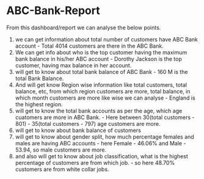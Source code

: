 # ABC-Bank-Report

From this dashboard/report we can analyse the below points.
1. we can get information about total number of customers have ABC Bank account - Total 4014 customers are there in the ABC Bank.
2. We can get info about who is the top customer having the maximum bank balance in his/her ABC account - Dorothy Jackson is the top customer, having max balance in her account.
3. will get to know about total bank balance of ABC Bank - 160 M is the total Bank Balance.
4. And will get know Region wise information like total customers, total balance, etc, from which region customers are more, total balance, in which month customers are more like wise we can analyse - England is the highest region.
5. will get to know the total bank accounts as per the age, which age cuatomers are more in ABC Bank. - Here between 30(total customers - 801) - 35(total customers - 797) age customers are more.
6. will get to know about bank balance of customers
7. will get to know about gender split, how much percentage females and males are having ABC accounts - here Female - 46.06% and Male - 53.94, so male customers are more.
8. and also will get to know about job classification, what is the highest percentage of customers are from which job. - so here 48.70% customers are from white collar jobs. 
